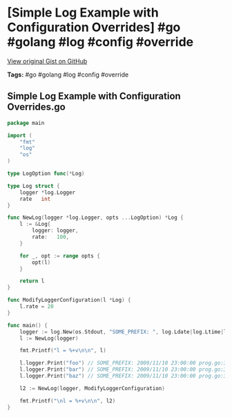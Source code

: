# [Simple Log Example with Configuration Overrides] #go #golang #log #config #override

[View original Gist on GitHub](https://gist.github.com/Integralist/fb0f263c624280eb3bca291ee8f0ed6b)

**Tags:** #go #golang #log #config #override

## Simple Log Example with Configuration Overrides.go

```go
package main

import (
	"fmt"
	"log"
	"os"
)

type LogOption func(*Log)

type Log struct {
	logger *log.Logger
	rate   int
}

func NewLog(logger *log.Logger, opts ...LogOption) *Log {
	l := &Log{
		logger: logger,
		rate:   100,
	}

	for _, opt := range opts {
		opt(l)
	}

	return l
}

func ModifyLoggerConfiguration(l *Log) {
	l.rate = 20
}

func main() {
	logger := log.New(os.Stdout, "SOME_PREFIX: ", log.Ldate|log.Ltime|log.Lshortfile)
	l := NewLog(logger)

	fmt.Printf("l = %+v\n\n", l)

	l.logger.Print("foo") // SOME_PREFIX: 2009/11/10 23:00:00 prog.go:33: foo
	l.logger.Print("bar") // SOME_PREFIX: 2009/11/10 23:00:00 prog.go:34: bar
	l.logger.Print("baz") // SOME_PREFIX: 2009/11/10 23:00:00 prog.go:35: baz

	l2 := NewLog(logger, ModifyLoggerConfiguration)

	fmt.Printf("\nl = %+v\n\n", l2)
}
```

